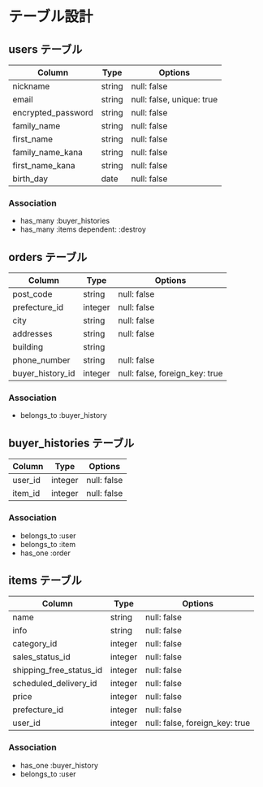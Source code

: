 # テーブル設計

## users テーブル

| Column             | Type   | Options                   |
| ------------------ | ------ | ------------------------- |
| nickname           | string | null: false               |
| email              | string | null: false, unique: true |
| encrypted_password | string | null: false               |
| family_name        | string | null: false               |
| first_name         | string | null: false               |
| family_name_kana   | string | null: false               |
| first_name_kana    | string | null: false               |
| birth_day          | date   | null: false               |


### Association

- has_many :buyer_histories
- has_many :items dependent: :destroy

## orders テーブル

| Column           | Type          | Options                        |
| ---------------- | ------------- | ------------------------------ |
| post_code        | string        | null: false                    |
| prefecture_id    | integer       | null: false                    |
| city             | string        | null: false                    |
| addresses        | string        | null: false                    |
| building         | string        |                                |
| phone_number     | string        | null: false                    |
| buyer_history_id | integer       | null: false, foreign_key: true |

### Association

- belongs_to :buyer_history

## buyer_histories テーブル

| Column          | Type    | Options                        |
| --------------- | ------- | ------------------------------ |
| user_id         | integer | null: false                    |
| item_id         | integer | null: false                    |

### Association

- belongs_to :user
- belongs_to :item
- has_one :order

## items テーブル

| Column                  | Type          | Options                        |
| ----------------------- | ------------- | ------------------------------ |
| name                    | string        | null: false                    |
| info                    | string        | null: false                    |
| category_id             | integer       | null: false                    |
| sales_status_id         | integer       | null: false                    |
| shipping_free_status_id | integer       | null: false                    |
| scheduled_delivery_id   | integer       | null: false                    |
| price                   | integer       | null: false                    |
| prefecture_id           | integer       | null: false                    |
| user_id                 | integer       | null: false, foreign_key: true |

### Association
- has_one :buyer_history
- belongs_to :user